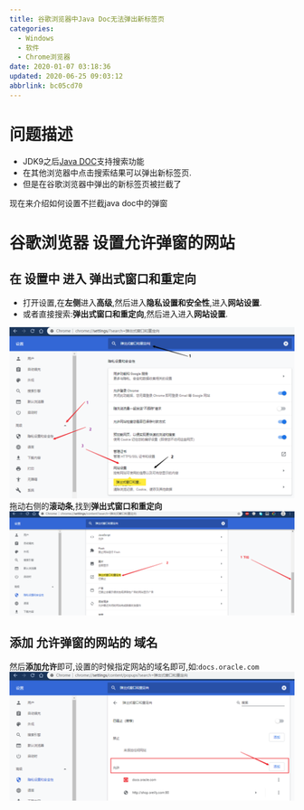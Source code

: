 ```yaml
---
title: 谷歌浏览器中Java Doc无法弹出新标签页
categories: 
  - Windows
  - 软件
  - Chrome浏览器
date: 2020-01-07 03:18:36
updated: 2020-06-25 09:03:12
abbrlink: bc05cd70
---
```

# 问题描述
- JDK9之后[Java DOC](https://docs.oracle.com/en/java/javase/11/docs/api/index.html)支持搜索功能
- 在其他浏览器中点击搜索结果可以弹出新标签页.
- 但是在谷歌浏览器中弹出的新标签页被拦截了

现在来介绍如何设置不拦截java doc中的弹窗
# 谷歌浏览器 设置允许弹窗的网站
## 在 设置中 进入 弹出式窗口和重定向
- 打开设置,在**左侧**进入**高级**,然后进入**隐私设置和安全性**,进入**网站设置**.
- 或者直接搜索:**弹出式窗口和重定向**,然后进入进入**网站设置**.

![这里有一张图片](https://raw.githubusercontent.com/lanlan2017/images/master/Windows/SoftwareSettings/GoogleChrome/AllowPopups/1.png)
拖动右侧的**滚动条**,找到**弹出式窗口和重定向**
![这里有一张图片](https://raw.githubusercontent.com/lanlan2017/images/master/Windows/SoftwareSettings/GoogleChrome/AllowPopups/2.png)
## 添加 允许弹窗的网站的 域名
然后**添加允许**即可,设置的时候指定网站的域名即可,如:`docs.oracle.com`
![这里有一张图片](https://raw.githubusercontent.com/lanlan2017/images/master/Windows/SoftwareSettings/GoogleChrome/AllowPopups/3.png)

<!-- Windows/SoftwareSettings/GoogleChrome/AllowPopups/ -->
